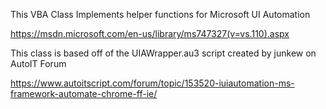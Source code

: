 This VBA Class Implements helper functions for Microsoft UI Automation

https://msdn.microsoft.com/en-us/library/ms747327(v=vs.110).aspx

This class is based off of the UIAWrapper.au3 script created by junkew on AutoIT Forum

https://www.autoitscript.com/forum/topic/153520-iuiautomation-ms-framework-automate-chrome-ff-ie/
